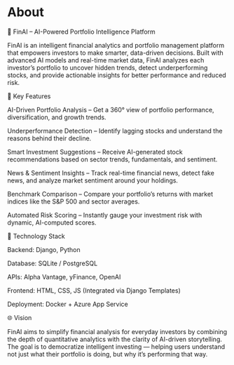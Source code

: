 # About
💼 FinAI – AI-Powered Portfolio Intelligence Platform

FinAI is an intelligent financial analytics and portfolio management platform that empowers investors to make smarter, data-driven decisions. Built with advanced AI models and real-time market data, FinAI analyzes each investor’s portfolio to uncover hidden trends, detect underperforming stocks, and provide actionable insights for better performance and reduced risk.

🚀 Key Features

AI-Driven Portfolio Analysis – Get a 360° view of portfolio performance, diversification, and growth trends.

Underperformance Detection – Identify lagging stocks and understand the reasons behind their decline.

Smart Investment Suggestions – Receive AI-generated stock recommendations based on sector trends, fundamentals, and sentiment.

News & Sentiment Insights – Track real-time financial news, detect fake news, and analyze market sentiment around your holdings.

Benchmark Comparison – Compare your portfolio’s returns with market indices like the S&P 500 and sector averages.

Automated Risk Scoring – Instantly gauge your investment risk with dynamic, AI-computed scores.

🧠 Technology Stack

Backend: Django, Python

Database: SQLite / PostgreSQL

APIs: Alpha Vantage, yFinance, OpenAI

Frontend: HTML, CSS, JS (Integrated via Django Templates)

Deployment: Docker + Azure App Service

🌐 Vision

FinAI aims to simplify financial analysis for everyday investors by combining the depth of quantitative analytics with the clarity of AI-driven storytelling. The goal is to democratize intelligent investing — helping users understand not just what their portfolio is doing, but why it’s performing that way.

